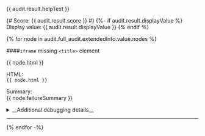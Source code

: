 {{ audit.result.helpText }}

{# Score: {{ audit.result.score }} #}
{%- if audit.result.displayValue %}
Display value: {{ audit.result.displayValue }}
{% endif %}

{% for node in audit.full_audit.extendedInfo.value.nodes %}

####`iframe` missing `<title>` element

{{ node.html }}

HTML:<br>
`{{ node.html }}`

Summary:<br>
{{ node.failureSummary }}

<details>
<summary>__Additional debugging details__</summary>

_Selector path:_ <br> `{{ node.target }}`

_DOM path:_ <br>
`{{ node.path }}`
</details>
<hr>
{% endfor -%}

